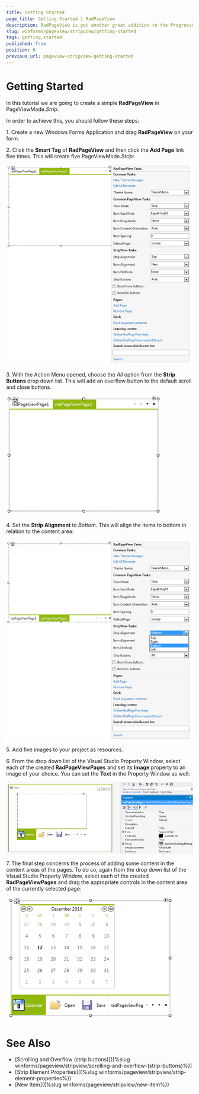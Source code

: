 ```yaml
---
title: Getting Started
page_title: Getting Started | RadPageView
description: RadPageView is yet another great addition to the Progress&reg; Telerik&reg; UI for WinForms suite. As the name implies, this control layouts pages of subcontrols in different views.
slug: winforms/pageview/stripview/getting-started
tags: getting,started
published: True
position: 0
previous_url: pageview-stripview-getting-started
---
```


# Getting Started

In this tutorial we are going to create a simple **RadPageView** in PageViewMode.*Strip*.

In order to achieve this, you should follow these steps:

1\. Create a new Windows Forms Application and drag **RadPageView** on your form.

2\. Click the **Smart Tag** of **RadPageView** and then click the __Add Page__ link five times. This will create five PageViewMode.*Strip*: 

![](images/pageview-stripview-getting-started001.png)

3\. With the Action Menu opened, choose the *All* option from the __Strip Buttons__ drop down list. This will add an overflow button to the default scroll and close buttons. 

![](images/pageview-stripview-getting-started002.png)

4\. Set the __Strip Alignment__ to *Bottom*. This will align the items to bottom in relation to the content area: 

![](images/pageview-stripview-getting-started003.png)

5\. Add five images to your project as resources.

6\. From the drop down list of the Visual Studio Property Window, select each of the created **RadPageViewPages** and set its __Image__ property to an image of your choice. You can set the __Text__ in the Property Window as well: 

![](images/pageview-stripview-getting-started004.png)

7\. The final step concerns the process of adding some content in the content areas of the pages. To do so, again from the drop down list of the Visual Studio Property Window, select each of the created **RadPageViewPages** and drag the appropriate controls in the content area of the currently selected page: 

![](images/pageview-stripview-getting-started005.png)

# See Also

* [Scrolling and Overflow (strip buttons)]({%slug winforms/pageview/stripview/scrolling-and-overflow-(strip-buttons)%})	
* [Strip Element Properties]({%slug winforms/pageview/stripview/strip-element-properties%})	
* [New Item]({%slug winforms/pageview/stripview/new-item%})	
